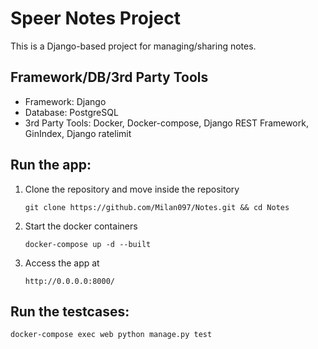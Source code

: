 # Speer Notes Project

This is a Django-based project for managing/sharing notes.


## Framework/DB/3rd Party Tools

- Framework: Django
- Database: PostgreSQL
- 3rd Party Tools: Docker, Docker-compose, Django REST Framework, GinIndex, Django ratelimit
  

## Run the app:

   1. Clone the repository and move inside the repository

      ```git clone https://github.com/Milan097/Notes.git && cd Notes```
      
   2. Start the docker containers
      
      ```docker-compose up -d --built```
      
   3. Access the app at
      
      ```http://0.0.0.0:8000/```
   

## Run the testcases:

   ```docker-compose exec web python manage.py test```
